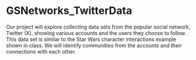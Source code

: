 # GSNetworks_TwitterData
Our project will explore collecting data sets from the popular social network, Twitter (X), showing various accounts and the users they choose to follow. This data set is similar to the Star Wars character interactions example shown in class. We will identify communities from the accounts and their connections with each other.
